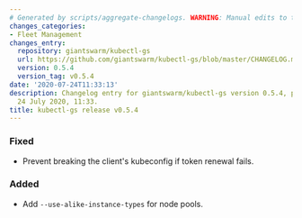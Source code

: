```yaml
---
# Generated by scripts/aggregate-changelogs. WARNING: Manual edits to this files will be overwritten.
changes_categories:
- Fleet Management
changes_entry:
  repository: giantswarm/kubectl-gs
  url: https://github.com/giantswarm/kubectl-gs/blob/master/CHANGELOG.md#054---2020-07-24
  version: 0.5.4
  version_tag: v0.5.4
date: '2020-07-24T11:33:13'
description: Changelog entry for giantswarm/kubectl-gs version 0.5.4, published on
  24 July 2020, 11:33.
title: kubectl-gs release v0.5.4
---
```


### Fixed
- Prevent breaking the client's kubeconfig if token renewal fails.
### Added
- Add `--use-alike-instance-types` for node pools.
